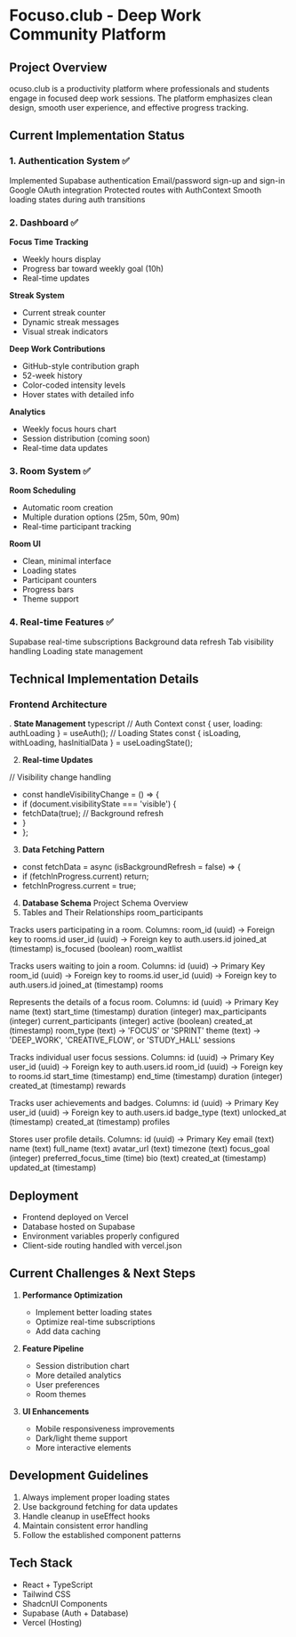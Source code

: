 # Focuso.club - Deep Work Community Platform
## Project Overview
ocuso.club is a productivity platform where professionals and students engage in focused deep work sessions. The platform emphasizes clean design, smooth user experience, and effective progress tracking.
## Current Implementation Status
### 1. Authentication System ✅
 Implemented Supabase authentication
 Email/password sign-up and sign-in
 Google OAuth integration
 Protected routes with AuthContext
 Smooth loading states during auth transitions
### 2. Dashboard ✅
 **Focus Time Tracking**
 - Weekly hours display
 - Progress bar toward weekly goal (10h)
 - Real-time updates
 
 **Streak System**
 - Current streak counter
 - Dynamic streak messages
 - Visual streak indicators
 
 **Deep Work Contributions**
 - GitHub-style contribution graph
 - 52-week history
 - Color-coded intensity levels
 - Hover states with detailed info
 
 **Analytics**
 - Weekly focus hours chart
 - Session distribution (coming soon)
 - Real-time data updates
### 3. Room System ✅
 **Room Scheduling**
 - Automatic room creation
 - Multiple duration options (25m, 50m, 90m)
 - Real-time participant tracking
 
 **Room UI**
 - Clean, minimal interface
 - Loading states
 - Participant counters
 - Progress bars
 - Theme support
### 4. Real-time Features ✅
 Supabase real-time subscriptions
 Background data refresh
 Tab visibility handling
 Loading state management
## Technical Implementation Details
### Frontend Architecture
. **State Management**
typescript
// Auth Context
const { user, loading: authLoading } = useAuth();
// Loading States
const { isLoading, withLoading, hasInitialData } = useLoadingState();

2. **Real-time Updates**

// Visibility change handling
- const handleVisibilityChange = () => {
- if (document.visibilityState === 'visible') {
- fetchData(true); // Background refresh
- }
- };

3. **Data Fetching Pattern**
- const fetchData = async (isBackgroundRefresh = false) => {
- if (fetchInProgress.current) return;
- fetchInProgress.current = true;


4. **Database Schema**
Project Schema Overview
1. Tables and Their Relationships
room_participants

Tracks users participating in a room.
Columns:
room_id (uuid) → Foreign key to rooms.id
user_id (uuid) → Foreign key to auth.users.id
joined_at (timestamp)
is_focused (boolean)
room_waitlist

Tracks users waiting to join a room.
Columns:
id (uuid) → Primary Key
room_id (uuid) → Foreign key to rooms.id
user_id (uuid) → Foreign key to auth.users.id
joined_at (timestamp)
rooms

Represents the details of a focus room.
Columns:
id (uuid) → Primary Key
name (text)
start_time (timestamp)
duration (integer)
max_participants (integer)
current_participants (integer)
active (boolean)
created_at (timestamp)
room_type (text) → 'FOCUS' or 'SPRINT'
theme (text) → 'DEEP_WORK', 'CREATIVE_FLOW', or 'STUDY_HALL'
sessions

Tracks individual user focus sessions.
Columns:
id (uuid) → Primary Key
user_id (uuid) → Foreign key to auth.users.id
room_id (uuid) → Foreign key to rooms.id
start_time (timestamp)
end_time (timestamp)
duration (integer)
created_at (timestamp)
rewards

Tracks user achievements and badges.
Columns:
id (uuid) → Primary Key
user_id (uuid) → Foreign key to auth.users.id
badge_type (text)
unlocked_at (timestamp)
created_at (timestamp)
profiles

Stores user profile details.
Columns:
id (uuid) → Primary Key
email (text)
name (text)
full_name (text)
avatar_url (text)
timezone (text)
focus_goal (integer)
preferred_focus_time (time)
bio (text)
created_at (timestamp)
updated_at (timestamp)


## Deployment
- Frontend deployed on Vercel
- Database hosted on Supabase
- Environment variables properly configured
- Client-side routing handled with vercel.json

## Current Challenges & Next Steps
1. **Performance Optimization**
   - Implement better loading states
   - Optimize real-time subscriptions
   - Add data caching

2. **Feature Pipeline**
   - Session distribution chart
   - More detailed analytics
   - User preferences
   - Room themes

3. **UI Enhancements**
   - Mobile responsiveness improvements
   - Dark/light theme support
   - More interactive elements

## Development Guidelines
1. Always implement proper loading states
2. Use background fetching for data updates
3. Handle cleanup in useEffect hooks
4. Maintain consistent error handling
5. Follow the established component patterns

## Tech Stack
- React + TypeScript
- Tailwind CSS
- ShadcnUI Components
- Supabase (Auth + Database)
- Vercel (Hosting)